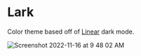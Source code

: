 # Lark
Color theme based off of [Linear](https://linear.app/) dark mode.

![Screenshot 2022-11-16 at 9 48 02 AM](https://user-images.githubusercontent.com/9964211/202243011-58f62576-83e1-4ec8-9e85-ff6177d02e30.jpg)
